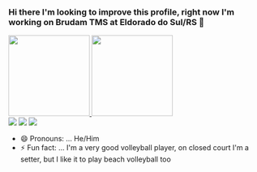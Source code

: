 ### Hi there I'm looking to improve this profile, right now I'm working on Brudam TMS at Eldorado do Sul/RS 👋

<div>
  <a href="https://github.com/LuccasMarques">
  <img height="160em" src="https://github-readme-stats.vercel.app/api?username=LuccasMarques&show_icons=true&theme=dark &include_all_commits=true&count_private=true"/>
  <img height="160em" src="https://github-readme-stats.vercel.app/api/top-langs/?username=LuccasMarques&layout=compact&langs_count=7&theme=dark "/>
</div>
<div> 
  <a href="https://instagram.com/luccasym" target="_blank"><img src="https://img.shields.io/badge/-Instagram-%23E4405F?style=for-the-badge&logo=instagram&logoColor=white" target="_blank"></a>
  <a href = "mailto:yinpmarx@gmail.com"><img src="https://img.shields.io/badge/-Gmail-%23333?style=for-the-badge&logo=gmail&logoColor=white" target="_blank"></a>
  <a href="https://www.linkedin.com/in/luccas-marques-118638150" target="_blank"><img src="https://img.shields.io/badge/-LinkedIn-%230077B5?style=for-the-badge&logo=linkedin&logoColor=white" target="_blank"></a> 
</div>


- 😄 Pronouns: ... He/Him
- ⚡ Fun fact: ... I'm a very good volleyball player, on closed court I'm a setter, but I like it to play beach volleyball too
